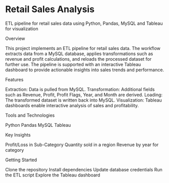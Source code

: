 # Retail Sales Analysis
ETL pipeline for retail sales data using Python, Pandas, MySQL and Tableau for visualization  

Overview

This project implements an ETL pipeline for retail sales data. The workflow extracts data from a MySQL database, applies transformations such as revenue and profit calculations, and reloads the processed dataset for further use. The pipeline is supported with an interactive Tableau dashboard to provide actionable insights into sales trends and performance.

Features

Extraction: Data is pulled from MySQL.
Transformation: Additional fields such as Revenue, Profit, Profit Flags, Year, and Month are derived.
Loading: The transformed dataset is written back into MySQL.
Visualization: Tableau dashboards enable interactive analysis of sales and profitability.

Tools and Technologies

Python
Pandas
MySQL
Tableau

Key Insights

Profit/Loss in Sub-Category
Quantity sold in a region
Revenue by year for category

Getting Started

Clone the repository
Install dependencies
Update database credentials
Run the ETL script
Explore the Tableau dashboard
